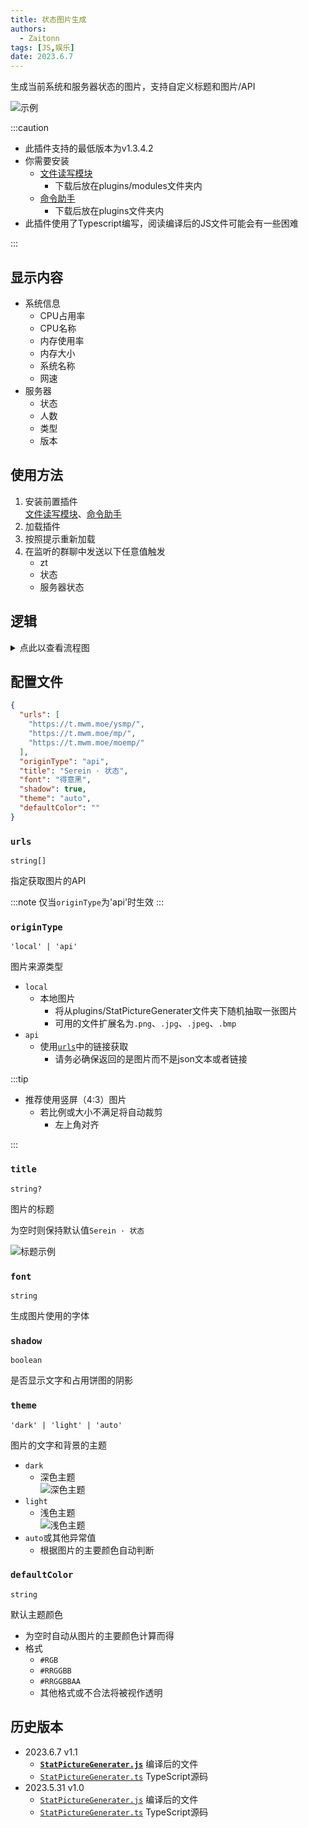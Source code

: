 ```yaml
---
title: 状态图片生成
authors: 
  - Zaitonn
tags: [JS,娱乐]
date: 2023.6.7
---
```


生成当前系统和服务器状态的图片，支持自定义标题和图片/API

![示例](/img/StatPictureGenerater/dark.png#small)

<!--truncate-->

:::caution

- 此插件支持的最低版本为v1.3.4.2
- 你需要安装
  - [文件读写模块](stdio)
    - 下载后放在plugins/modules文件夹内
  - [命令助手](CommandHelper)
    - 下载后放在plugins文件夹内
- 此插件使用了Typescript编写，阅读编译后的JS文件可能会有一些困难

:::

## 显示内容

- 系统信息
  - CPU占用率
  - CPU名称
  - 内存使用率
  - 内存大小
  - 系统名称
  - 网速
- 服务器
  - 状态
  - 人数
  - 类型
  - 版本

## 使用方法

1. 安装前置插件  
  [文件读写模块](stdio)、[命令助手](CommandHelper)
2. 加载插件
3. 按照提示重新加载
4. 在监听的群聊中发送以下任意值触发
   - zt
   - 状态
   - 服务器状态

## 逻辑

<details>
	<summary>点此以查看流程图</summary>

```mermaid
flowchart TB
  A("开始生成") -->  B0["判断类型"]
  B0 -->  B1["检测目录下的图片"]
  subgraph 本地图片
  B1 --> B2["判断图片数量"]
  B2 --> B3["随机抽取一张图片"]
  end
  B3-->E1

  B0 --> C1["判断API数量"]
  subgraph API
  C1 --> C2["随机抽取一个链接"]
  C2 --> C3["通过GET请求获取图片"]
  end
  C3-->E1

  subgraph 计算主要颜色
  E1("克隆一份图片")-->E2["将克隆的图片缩放至10px*10px"]
  E2-->E3["逐个获取非透明像素的RGB值的和"]
  E3-->E4["计算平均值"]
  end

  B0 --> |"其他值"| D1["使用白色背景"]
  D1-->G2

  E4 --> G2["根据主题生成一套配色"]
  G2 --> G31
  subgraph 绘制相关文本
  G31("绘制标题")
  G32("绘制系统信息")
  G33("绘制服务器状态")
  G34("绘制图片水印")
  G31 --> G32 --> G33 --> G34 --> G4
  end
  G4["保存为图片"]
  G4 --> G5["计算Base64值"]
  G5 --> G6("发送到群聊")

```

</details>

## 配置文件

```json
{
  "urls": [
    "https://t.mwm.moe/ysmp/",
    "https://t.mwm.moe/mp/",
    "https://t.mwm.moe/moemp/"
  ],
  "originType": "api",
  "title": "Serein · 状态",
  "font": "得意黑",
  "shadow": true,
  "theme": "auto",
  "defaultColor": ""
}
```

### `urls`

`string[]`

指定获取图片的API

:::note
仅当`originType`为'api'时生效
:::

### `originType`

`'local' | 'api'`

图片来源类型

- `local`
  - 本地图片
    - 将从plugins/StatPictureGenerater文件夹下随机抽取一张图片
    - 可用的文件扩展名为`.png`、`.jpg`、`.jpeg`、`.bmp`
- `api`
  - 使用[`urls`](#urls)中的链接获取
    - 请务必确保返回的是图片而不是json文本或者链接

:::tip

- 推荐使用竖屏（4:3）图片
  - 若比例或大小不满足将自动裁剪
    - 左上角对齐

:::

### `title`

`string?`

图片的标题

为空时则保持默认值`Serein · 状态`

![标题示例](/img/StatPictureGenerater/eg_title.png#small)

### `font`

`string`

生成图片使用的字体

### `shadow`

`boolean`

是否显示文字和占用饼图的阴影

### `theme`

`'dark' | 'light' | 'auto'`

图片的文字和背景的主题

- `dark`
  - 深色主题  
  ![深色主题](/img/StatPictureGenerater/dark.png#small)
- `light`
  - 浅色主题  
  ![浅色主题](/img/StatPictureGenerater/light.png#small)
- `auto`或其他异常值
  - 根据图片的主要颜色自动判断

### `defaultColor`

`string`

默认主题颜色

- 为空时自动从图片的主要颜色计算而得
- 格式
  - `#RGB`
  - `#RRGGBB`
  - `#RRGGBBAA`
  - 其他格式或不合法将被视作透明

## 历史版本

- 2023.6.7 v1.1
  - [**`StatPictureGenerater.js`**](https://download.serein.cc/https://raw.githubusercontent.com/Zaitonn/Serein-Docs/48333874d341c485e01624b843c9972f66fe3ccb/JS/StatPictureGenerater/StatPictureGenerater.js?d) 编译后的文件
  - [`StatPictureGenerater.ts`](https://download.serein.cc/https://raw.githubusercontent.com/Zaitonn/Serein-Docs/48333874d341c485e01624b843c9972f66fe3ccb/JS/StatPictureGenerater/StatPictureGenerater.ts?d) TypeScript源码
- 2023.5.31 v1.0
  - [`StatPictureGenerater.js`](https://download.serein.cc/https://raw.githubusercontent.com/Zaitonn/Serein-Docs/45ae3bbe50561e590ba6eb090fd6e58fc4b704b4/JS/StatPictureGenerater/StatPictureGenerater.js?d) 编译后的文件
  - [`StatPictureGenerater.ts`](https://download.serein.cc/https://raw.githubusercontent.com/Zaitonn/Serein-Docs/45ae3bbe50561e590ba6eb090fd6e58fc4b704b4/JS/StatPictureGenerater/StatPictureGenerater.ts?d) TypeScript源码
